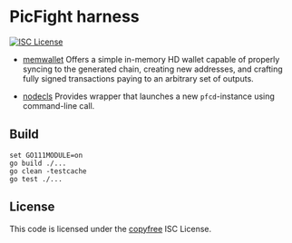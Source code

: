 PicFight harness
=======
[![ISC License](http://img.shields.io/badge/license-ISC-blue.svg)](http://copyfree.org)

 - [memwallet](https://github.com/picfight/pfcharness/tree/master/memwallet)
 Offers a simple in-memory HD wallet capable of properly syncing to the
 generated chain, creating new addresses, and crafting fully signed transactions
 paying to an arbitrary set of outputs.

 - [nodecls](https://github.com/picfight/pfcharness/tree/master/nodecls)
 Provides wrapper that launches a new `pfcd`-instance using command-line call.
 
 ## Build
 ```
 set GO111MODULE=on
 go build ./...
 go clean -testcache
 go test ./...
```

 ## License
 This code is licensed under the [copyfree](http://copyfree.org) ISC License.
